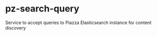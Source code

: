 # pz-search-query
Service to accept queries to Piazza Elasticsearch instance for content discovery

